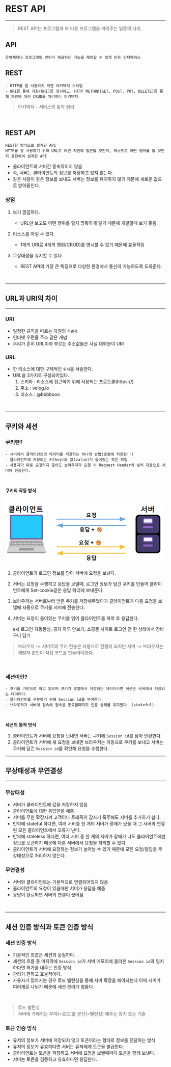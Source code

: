 # REST API

---
> REST API는 프로그램과 또 다른 프로그램을 이어주는 일종의 다리


## API
    운영체제나 프로그래밍 언어가 제공하는 기능을 제어할 수 있게 만든 인터페이스

## REST
    - HTTP를 잘 사용하기 위한 아키텍쳐 스타일
    - URI를 통해 자원(URI)를 명시하고, HTTP METHOD(GET, POST, PUT, DELETE)를 통해 자원에 대한 CRUD를 처리하는 아키텍처
> 아키텍처 - 서비스의 동작 원리


<br>

## REST API
    REST한 방식으로 설계된 API
    HTTP를 잘 사용하기 위해 URL로 어떤 자원에 접근할 것인지, 메소드로 어떤 행위를 할 것인지 표현하여 설계된 API

- 클라이언트와 서버간 종속적이지 않음
- 즉, 서버는 클라이언트의 정보를 저장하고 있지 않는다.
- 같은 사람이 같은 정보를 보내도 서버는 정보를 유지하지 않기 때문에 새로운 값으로 받아들인다.


### 장점
1. 보기 깔끔하다.
    - URL만 보고도 어떤 행위를 할지 명확하게 알기 때문에 개발할때 보기 좋음

2. 리소스를 아낄 수 있다.
    - 1개의 URI로 4개의 행위(CRUD)를 명시할 수 있기 때문에 효율적임

3. 무상태성을 유지할 수 있다.
    - REST API의 가장 큰 특징으로 다양한 환경에서 통신이 가능하도록 도와준다.


<br>

---

## URL과 URI의 차이

---

### URI
- 일정한 규칙을 따르는 자원의 `식별자`
- 인터넷 우편물 주소 같은 개념
- 우리가 흔히 URL이라 부르는 주소값들은 사실 대부분이 URI

### URL
- 한 리소스에 대한 구체적인 `위치`를 서술한다.
- URL을 3가지로 구성되어있다.
    1. 스키마 : 리소스에 접근하기 위해 사용되는 프로토콜(https://)
    2. 주소 : velog.io
  3. 리소스 : @bbbbooo

<br>

---

## 쿠키와 세션

### 쿠키란?
    - 서버에서 클라이언트의 데이터를 저장하는 하나의 방법(로컬에 저장됨!!)
    - 클라이언트에 저장되는 키(key)와 값(value)가 들어있는 작은 파일
    - 사용자가 따로 요청하지 않아도 브라우저가 요청 시 Request Header에 넣어 자동으로 서버에 전송한다.

<br>


**쿠키의 작동 방식**

![img.png](img.png)


1. 클라이언트가 로그인 정보를 담아 서버에 요청을 보낸다.
2. 서버는 요청을 수행하고 응답을 보낼때, 로그인 정보가 담긴 쿠키를 만들어 클라이언트에게 Set-cookie같은 응답 헤더에 보내준다.
3. 브라우저는 서버로부터 받은 쿠키를 저장해두었다가 클라이언트가 다음 요청을 보낼때 자동으로 쿠키를 서버에 전송한다. 
4. 서버는 요청이 들어있는 쿠키를 읽어 클라이언트를 파악 후 응답한다.


    ex) 로그인 자동완성, 공지 하루 안보기, 쇼핑몰 사이트 로그인 안 한 상태에서 장바구니 담기

> 브라우저 -> 서버로의 쿠키 전송은 자동으로 진행이 되지만 서버 -> 브라우저는 개발자 본인이 직접 코드를 만들어야한다.

<br>


### 세션이란?
    - 쿠키를 기반으로 하고 있으며 쿠키가 로컬에서 저장되는 데이터라면 세션은 서버에서 저장되는 데이터다.
    - 클라이언트를 구분하기 위해 Session id를 부여한다.
    - 브라우저가 서버에 접속해 접속을 종료할때까지 인증 상태를 유지한다. (stateful)

<br>

**세션의 동작 방식**
1. 클라이언트가 서버에 요청을 보내면 서버는 쿠키에 `Session id`를 담아 반환한다.
2. 클라이언트가 서버에 새 요청을 보내면 브라우저는 자동으로 쿠키를 보내고 서버는 쿠키에 담긴 `Session id`를 확인해 요청을 수행한다.



---

## 무상태성과 무연결성

---

### 무상태성
- 서버가 클라이언트에 값을 저장하지 않음
- 클라이언트에 대한 응답만을 해줌
- 서버를 무한 확장시켜 고객이나 트래픽이 갑자기 폭주해도 서버를 추가하기 쉽다.
- 만약에 stateful 하다면, 여러 서버중 한 개의 서버가 장애가 났을 때 그 서버와 연결된 모든 클라이언트에서 오류가 난다.
- 만약에 stateless 하다면, 여러 서버 중 한 개의 서버가 장애가 나도 클라이언트에만 정보를 보관하기 때문에 다른 서버에서 요청을 처리할 수 있다.
- 클라이언트가 서버에 요청하는 정보가 늘어날 수 있기 때문에 모든 요청/응답을 무상태성으로 처리하지 않는다.


### 무연결성
- 서버와 클라이언트는 기본적으로 연결되어있지 않음
- 클라이언트의 요청이 있을때만 서버가 응답을 해줌
- 응답이 완료되면 서버의 연결이 끊어짐

<br>

---
## 세션 인증 방식과 토큰 인증 방식

### 세션 인증 방식
- 기본적인 흐름은 세션과 동일하다.
- 세션의 흐름 중 마지막에 `Session id`가 서버 메모리에 올라온 `Session id`와 일치하다면 허가를 내주는 인증 방식
- 관리가 편하고 효율적이다.
- 사용자가 많아지는 경우 로드 밸런싱을 통해 서버 확장을 해야되는데 이때 서버가 여러개로 나뉘기 때문에 세션 관리가 힘들다.

<br>

> 로드 밸런싱   
> 서버에 가해지는 부하(=로드)를 분산(=밸런싱) 해주는 장치 또는 기술


### 토큰 인증 방식
- 유저의 정보가 서버에 저장되지 않고 토큰이라는 형태로 정보를 전달하는 방식
- 유저의 정보가 유효하다면 서버는 유저에게 토큰을 발급한다.
- 클라이언트는 토큰을 저장하고 서버에 요청을 보낼때마다 토큰을 함께 보낸다.
- 서버는 토큰을 검증하고 유효하다면 응답한다.


